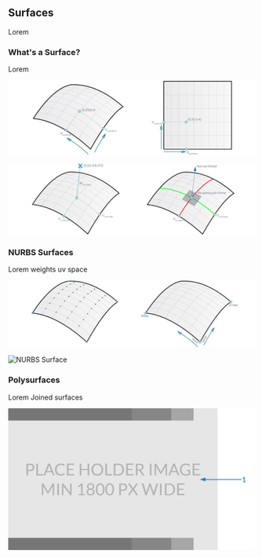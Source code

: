 ## Surfaces
Lorem

### What's a Surface?
Lorem

![Surface](images/5-5/SurfaceParameter.png)

![Surface Properties](images/5-5/SurfaceProperties.png)


### NURBS Surfaces
Lorem
weights
uv space

![NURBS Surface](images/5-5/NURBSsurface.png)

![NURBS Surface](images/5-5/NURBSsurface-Degree.png)

### Polysurfaces
Lorem
Joined surfaces

![PolySurface](images/5-5/PolySurface.png)
